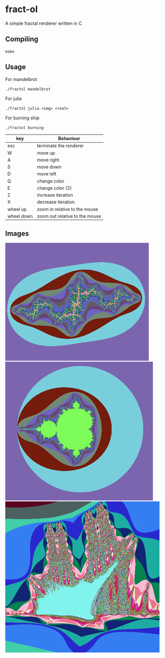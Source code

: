 # fract-ol
A simple fractal renderer written in C

## Compiling
```
make
```

## Usage

For mandelbrot
```
./fractol mandelbrot
```

For julia
```
./fractol julia <img> <real>
```

For burning ship
```
./fractol burning
```
key | Behaviour
----|------------
esc | terminate the renderer
W   | move up
A   | move right
S   | move down
D   | move left
Q   | change color
E   | change color (2)
Z   | increase iteration
X   | decrease iteration
wheel up   | zoom in relative to the mouse
wheel down | zoom out relative to the mouse

## Images
![alt text](https://github.com/EnriqueSLeeK/fract-ol/blob/main/img/julia.png)
![alt text](https://github.com/EnriqueSLeeK/fract-ol/blob/main/img/mandel.png)
![alt text](https://github.com/EnriqueSLeeK/fract-ol/blob/main/img/ship.png)
